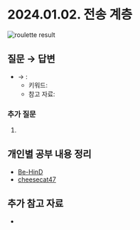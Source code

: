 # 2024.01.02. 전송 계층

![roulette result]()

## 질문 → 답변

-  → : 
    - 키워드: 
    - 참고 자료:

### 추가 질문

1. 

## 개인별 공부 내용 정리

- [Be-HinD](./Be-HinD/README.md)
- [cheesecat47](./cheesecat47/README.md)

## 추가 참고 자료

- 

